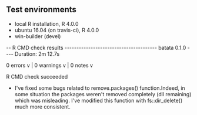 ## Test environments
* local R installation, R 4.0.0
* ubuntu 16.04 (on travis-ci), R 4.0.0
* win-builder (devel)

  

-- R CMD check results --------------------------------------- batata 0.1.0 ----
Duration: 2m 12.7s

0 errors v | 0 warnings v | 0 notes v

R CMD check succeeded


* I've fixed some bugs related to remove.packages() function.Indeed, in some situation the packages weren't removed completely (dll remaining) which was misleading. I've modified this function with fs::dir_delete() much more consistent. 
